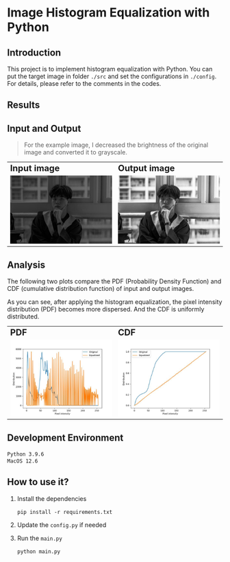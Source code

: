 # Image Histogram Equalization with Python
## Introduction
This project is to implement histogram equalization with Python. You can put the target image in folder `./src` and set the configurations in `./config`. For details, please refer to the comments in the codes.

## Results

## Input and Output
> For the example image, I decreased the brightness of the original image and converted it to grayscale.

<table border="0">
 <tr>
    <td><b style="font-size:20px">Input image</b></td>
    <td><b style="font-size:20px">Output image</b></td>
 </tr>
 <tr>
    <td><img src="./dest/img_original.jpg"></img></td>
    <td><img src="./dest/img_equalized.jpg"></img></td>
 </tr>
</table>

## Analysis
The following two plots compare the PDF (Probability Density Function) and CDF (cumulative distribution function) of input and output images.

As you can see, after applying the histogram equalization, the pixel intensity distribution (PDF) becomes more dispersed. And the CDF is uniformly distributed.

<table border="0">
 <tr>
    <td><b style="font-size:20px">PDF</b></td>
    <td><b style="font-size:20px">CDF</b></td>
 </tr>
 <tr>
    <td><img src="./dest/analysis_PDF.jpg"></img></td>
    <td><img src="./dest/analysis_CDF.jpg"></img></td>
 </tr>
</table>


## Development Environment
```
Python 3.9.6
MacOS 12.6
```

## How to use it?
1. Install the dependencies
    ```shell
    pip install -r requirements.txt
    ```
2. Update the `config.py` if needed

3. Run the `main.py`
    ```shell
    python main.py
    ```

<style>

td {
    /* border:black thin solid; */
    max-width:50%;
    width:50%;
}

table {
    width:100%;
}

</style>